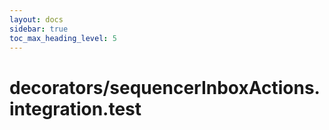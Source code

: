 ```yaml
---
layout: docs
sidebar: true
toc_max_heading_level: 5
---
```


# decorators/sequencerInboxActions.integration.test
